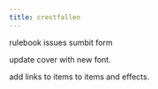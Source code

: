 ```yaml
---
title: crestfallen
---
```


rulebook issues sumbit form

update cover with new font.

add links to items to items and effects. 

